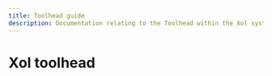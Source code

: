 ```yaml
---
title: Toolhead guide
description: Documentation relating to the Toolhead within the Xol system
---
```


# Xol toolhead
